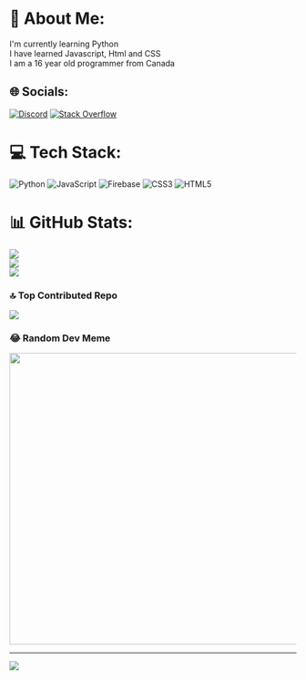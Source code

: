 # 💫 About Me:
I'm currently learning Python<br>I have learned Javascript, Html and CSS<br>I am a 16 year old programmer from Canada


## 🌐 Socials:
[![Discord](https://img.shields.io/badge/Discord-%237289DA.svg?logo=discord&logoColor=white)](https://discord.gg/vanya7229) [![Stack Overflow](https://img.shields.io/badge/-Stackoverflow-FE7A16?logo=stack-overflow&logoColor=white)](https://stackoverflow.com/users/22243554) 

# 💻 Tech Stack:
![Python](https://img.shields.io/badge/python-3670A0?style=for-the-badge&logo=python&logoColor=ffdd54) ![JavaScript](https://img.shields.io/badge/javascript-%23323330.svg?style=for-the-badge&logo=javascript&logoColor=%23F7DF1E) ![Firebase](https://img.shields.io/badge/firebase-%23039BE5.svg?style=for-the-badge&logo=firebase) ![CSS3](https://img.shields.io/badge/css3-%231572B6.svg?style=for-the-badge&logo=css3&logoColor=white) ![HTML5](https://img.shields.io/badge/html5-%23E34F26.svg?style=for-the-badge&logo=html5&logoColor=white)
# 📊 GitHub Stats:
![](https://github-readme-stats.vercel.app/api?username=4rus&theme=radical&hide_border=false&include_all_commits=true&count_private=false)<br/>
![](https://github-readme-streak-stats.herokuapp.com/?user=4rus&theme=radical&hide_border=false)<br/>
![](https://github-readme-stats.vercel.app/api/top-langs/?username=4rus&theme=radical&hide_border=false&include_all_commits=true&count_private=false&layout=compact)

### 🔝 Top Contributed Repo
![](https://github-contributor-stats.vercel.app/api?username=4rus&limit=5&theme=radical&combine_all_yearly_contributions=true)

### 😂 Random Dev Meme
<img src="https://rm.up.railway.app/" width="512px"/>

---
[![](https://visitcount.itsvg.in/api?id=4rus&icon=0&color=0)](https://visitcount.itsvg.in)

<!-- Proudly created with GPRM ( https://gprm.itsvg.in ) -->
